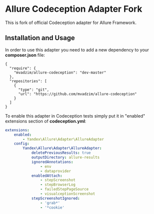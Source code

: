 # Allure Codeception Adapter Fork

This is fork of official Codeception adapter for Allure Framework.


## Installation and Usage
In order to use this adapter you need to add a new dependency to your **composer.json** file:
```
{
  "require": {
    "mvadzim/allure-codeception": "dev-master"
  },
  "repositories": [
    {
      "type": "git",
      "url": "https://github.com/mvadzim/allure-codeception"
    }
  ]
}
```
To enable this adapter in Codeception tests simply put it in "enabled" extensions section of **codeception.yml**:
```yaml
extensions:
    enabled:
        - Yandex\Allure\Adapter\AllureAdapter
    config:
        Yandex\Allure\Adapter\AllureAdapter:
            deletePreviousResults: true
            outputDirectory: allure-results
            ignoredAnnotations:
                - env
                - dataprovider
            enabledAttach:
                - stepScreenshot
                - stepBrowserLog
                - failedStepPageSource
                - visualceptionScreenshot
            stepScreenshotIgnored:
                - 'grab*'
                - '*cookie'
```


